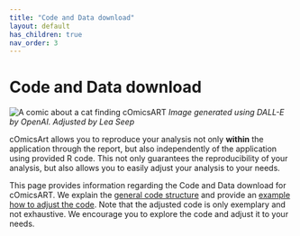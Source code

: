 ```yaml
---
title: "Code and Data download"
layout: default
has_children: true
nav_order: 3
---
```


# Code and Data download

![A comic about a cat finding cOmicsART](/cOmicsArt/assets/images/cOmicsPenguin.png)
*Image generated using DALL-E by OpenAI. Adjusted by Lea Seep*

cOmicsArt allows you to reproduce your analysis not only **within** the application 
through the report, but also independently of the application using provided R code. 
This not only guarantees the reproducibility of your analysis, but also allows you to 
easily adjust your analysis to your needs.

This page provides information regarding the Code and Data download for 
cOmicsART. We explain the [general code structure](code-and-data/r-code.md) and provide an [example how to adjust the code](code-and-data/examples.md). Note that the adjusted code is only exemplary 
and not exhaustive. We encourage you to explore the code and adjust it to your needs.
